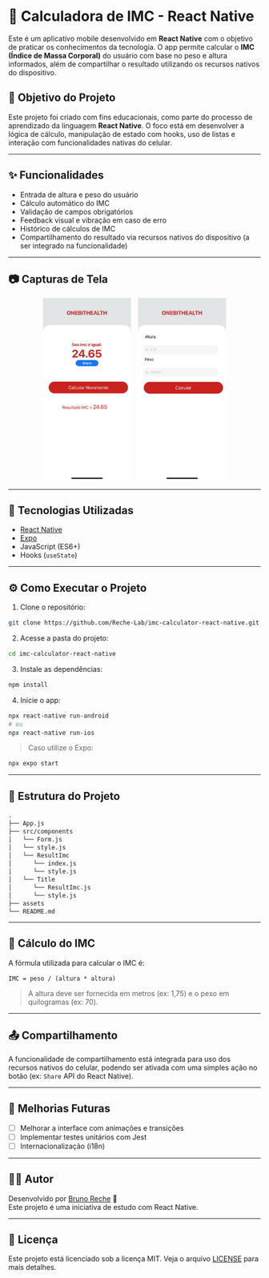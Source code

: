 
# 📱 Calculadora de IMC - React Native

Este é um aplicativo mobile desenvolvido em **React Native** com o objetivo de praticar os conhecimentos da tecnologia. O app permite calcular o **IMC (Índice de Massa Corporal)** do usuário com base no peso e altura informados, além de compartilhar o resultado utilizando os recursos nativos do dispositivo.

## 🧠 Objetivo do Projeto

Este projeto foi criado com fins educacionais, como parte do processo de aprendizado da linguagem **React Native**. O foco está em desenvolver a lógica de cálculo, manipulação de estado com hooks, uso de listas e interação com funcionalidades nativas do celular.

---

## ✨ Funcionalidades

- Entrada de altura e peso do usuário
- Cálculo automático do IMC
- Validação de campos obrigatórios
- Feedback visual e vibração em caso de erro
- Histórico de cálculos de IMC
- Compartilhamento do resultado via recursos nativos do dispositivo (a ser integrado na funcionalidade)

---

## 📷 Capturas de Tela

<!-- > ![Formulário](images/form.jpg) | ![Resultado](images/result.jpg) -->
<div align="center">
  <img src="images/form.jpg" alt="Formulário" width="35%" style="margin-right: 10px;"/>
  <img src="images/result.jpg" alt="Resultado" width="35%"/>
</div>

---

## 🚀 Tecnologias Utilizadas

- [React Native](https://reactnative.dev/)
- [Expo](https://expo.dev/)
- JavaScript (ES6+)
- Hooks (`useState`)

---

## ⚙️ Como Executar o Projeto

1. Clone o repositório:

```bash
git clone https://github.com/Reche-Lab/imc-calculator-react-native.git
```

2. Acesse a pasta do projeto:

```bash
cd imc-calculator-react-native
```

3. Instale as dependências:

```bash
npm install
```

4. Inicie o app:

```bash
npx react-native run-android
# ou
npx react-native run-ios
```

> Caso utilize o Expo:
```bash
npx expo start
```

---

## 📂 Estrutura do Projeto

```
.
├── App.js
├── src/components
│   └── Form.js
│   └── style.js
│   └── ResultImc
│      └── index.js
│      └── style.js
│   └── Title
│      └── ResultImc.js
│      └── style.js
├── assets
└── README.md
```

---

## 🧮 Cálculo do IMC

A fórmula utilizada para calcular o IMC é:

```
IMC = peso / (altura * altura)
```

> A altura deve ser fornecida em metros (ex: 1,75) e o peso em quilogramas (ex: 70).

---

## 📤 Compartilhamento

A funcionalidade de compartilhamento está integrada para uso dos recursos nativos do celular, podendo ser ativada com uma simples ação no botão (ex: `Share` API do React Native).

---

## 📌 Melhorias Futuras

- [ ] Melhorar a interface com animações e transições
- [ ] Implementar testes unitários com Jest
- [ ] Internacionalização (i18n)

---

## 👨‍💻 Autor

Desenvolvido por [Bruno Reche](https://github.com/Reche-Lab) 🚀  
Este projeto é uma iniciativa de estudo com React Native.

---

## 📝 Licença

Este projeto está licenciado sob a licença MIT. Veja o arquivo [LICENSE](LICENSE) para mais detalhes.
